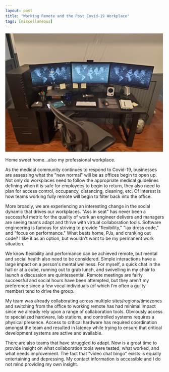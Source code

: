```yaml
---
layout: post
title: "Working Remote and the Post Covid-19 Workplace"
tags: [miscellaneous]
---
```



<img src="/images/20200402_151855.jpg" width="500" />

Home sweet home...also my professional workplace.

As the medical community continues to respond to Covid-19, businesses are assessing what the "new normal" will be as offices begin to open up.  Not only do workplaces need to follow the appropriate medical guidelines defining when it is safe for employees to begin to return, they also need to plan for access control, occupancy, distancing, cleaning, etc.  Of interest is how teams working fully remote will begin to filter back into the office.

More broadly, we are experiencing an interesting change in the social dynamic that drives our workplaces.  "Ass in seat" has never been a successful metric for the quality of work an engineer delivers and managers are seeing teams adapt and thrive with virtual collaboration tools.  Software engineering is famous for striving to provide "flexibility," "lax dress code," and "focus on performance."  What beats home, PJs, and cranking out code?  I like it as an option, but wouldn't want to be my permanent work situation.

We know flexibility and performance can be achieved remote, but mental and social health also need to be considered.  Simple interactions have a large impact on a person's mental wellness.  For myself, a quick chat in the hall or at a cube, running out to grab lunch, and swivelling in my chair to launch a discussion are quintessential.  Remote meetings are fairly successful and social hours have been attempted, but they aren't my preference since a few vocal individuals (of which I'm often a guilty member) tend to drive the group.

My team was already collaborating across multiple sites/regions/timezones and switching from the office to working remote has had minimal impact since we already rely upon a range of collaboration tools.  Obviously access to specialized hardware, lab stations, and controlled systems requires a physical presence.  Access to critical hardware has required coordination amongst the team and resulted in latency while trying to ensure that critical development systems are active and available.

There are also teams that have struggled to adapt.  Now is a great time to provide insight on what collaboration tools were tested, what worked, and what needs improvement.  The fact that "video chat bingo" exists is equally entertaining and depressing.  My contact information is accessible and I do not mind providing my own insight.
